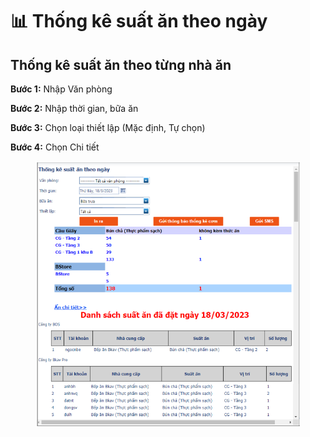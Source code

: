 # 📊 Thống kê suất ăn theo ngày

## **Thống kê suất ăn theo từng nhà ăn**

**Bước 1:** Nhập Văn phòng

**Bước 2:** Nhập thời gian, bữa ăn

**Bước 3:** Chọn loại thiết lập (Mặc định, Tự chọn)

**Bước 4:** Chọn Chi tiết&#x20;

<figure><img src="../.gitbook/assets/ĐN (12).png" alt=""><figcaption></figcaption></figure>



